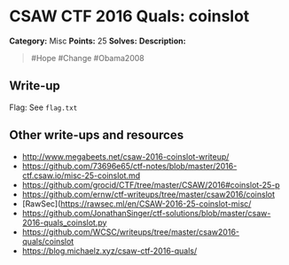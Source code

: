 # CSAW CTF 2016 Quals: coinslot

**Category:** Misc
**Points:** 25
**Solves:**
**Description:**

> #Hope #Change #Obama2008

## Write-up

Flag: See `flag.txt`

## Other write-ups and resources

* http://www.megabeets.net/csaw-2016-coinslot-writeup/
* https://github.com/73696e65/ctf-notes/blob/master/2016-ctf.csaw.io/misc-25-coinslot.md
* https://github.com/grocid/CTF/tree/master/CSAW/2016#coinslot-25-p
* https://github.com/ernw/ctf-writeups/tree/master/csaw2016/coinslot
* [RawSec](https://rawsec.ml/en/CSAW-2016-25-coinslot-misc/
* https://github.com/JonathanSinger/ctf-solutions/blob/master/csaw-2016-quals_coinslot.py
* https://github.com/WCSC/writeups/tree/master/csaw2016-quals/coinslot
* https://blog.michaelz.xyz/csaw-ctf-2016-quals/
